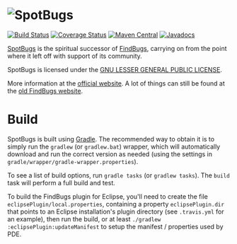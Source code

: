 
# ![SpotBugs](https://spotbugs.github.io/images/logos/spotbugs_logo_300px.png)

[![Build Status](https://travis-ci.org/spotbugs/spotbugs.svg?branch=master)](https://travis-ci.org/spotbugs/spotbugs)
[![Coverage Status](https://coveralls.io/repos/github/spotbugs/spotbugs/badge.svg?branch=master)](https://coveralls.io/github/spotbugs/spotbugs?branch=master)
[![Maven Central](https://maven-badges.herokuapp.com/maven-central/com.github.spotbugs/spotbugs/badge.svg)](https://maven-badges.herokuapp.com/maven-central/com.github.spotbugs/spotbugs)
[![Javadocs](http://javadoc.io/badge/com.github.spotbugs/spotbugs.svg)](http://javadoc.io/doc/com.github.spotbugs/spotbugs)


[SpotBugs](https://spotbugs.github.io/) is the spiritual successor of [FindBugs](https://github.com/findbugsproject/findbugs), carrying on from the point where it left off with support of its community.

SpotBugs is licensed under the [GNU LESSER GENERAL PUBLIC LICENSE](https://github.com/spotbugs/spotbugs/blob/master/spotbugs/licenses/LICENSE.txt).

More information at the [official website](https://spotbugs.github.io/). A lot of things can still be found at the [old FindBugs website](http://findbugs.sourceforge.net).

# Build

SpotBugs is built using [Gradle](https://gradle.org). The recommended way to obtain it is to simply run the `gradlew` (or `gradlew.bat`) wrapper, which will automatically download and run the correct version as needed (using the settings in `gradle/wrapper/gradle-wrapper.properties`).

To see a list of build options, run `gradle tasks` (or `gradlew tasks`). The `build` task will perform a full build and test.

To build the FindBugs plugin for Eclipse, you'll need to create the file `eclipsePlugin/local.properties`, containing a property `eclipsePlugin.dir` that points to an Eclipse installation's plugin directory (see `.travis.yml` for an example), then run the build, or at least `./gradlew :eclipsePlugin:updateManifest` to setup the manifest / properties used by PDE.
